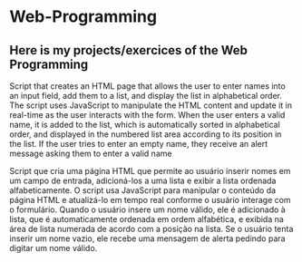 # Web-Programming
Here is my projects/exercices of the Web Programming
--
Script that creates an HTML page that allows the user to enter names into an input field, add them to a list, and display the list in alphabetical order. The script uses JavaScript to manipulate the HTML content and update it in real-time as the user interacts with the form. When the user enters a valid name, it is added to the list, which is automatically sorted in alphabetical order, and displayed in the numbered list area according to its position in the list. If the user tries to enter an empty name, they receive an alert message asking them to enter a valid name

Script que cria uma página HTML que permite ao usuário inserir nomes em um campo de entrada, adicioná-los a uma lista e exibir
 a lista ordenada alfabeticamente. O script usa JavaScript para manipular o conteúdo da página HTML e atualizá-lo em tempo real
 conforme o usuário interage com o formulário. Quando o usuário insere um nome válido, ele é adicionado à lista, que é automaticamente
 ordenada em ordem alfabética, e exibida na área de lista numerada de acordo com a posição na lista. Se o usuário tenta inserir um nome
 vazio, ele recebe uma mensagem de alerta pedindo para digitar um nome válido.
